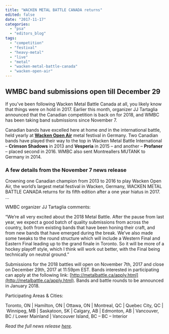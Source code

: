 ```yaml
---
title: "WACKEN METAL BATTLE CANADA returns"
edited: false
date: "2017-11-17"
categories:
  - "psa"
  - "editors_blog"
tags:
  - "competition"
  - "festival"
  - "heavy-metal"
  - "live"
  - "metal"
  - "wacken-metal-battle-canada"
  - "wacken-open-air"
---
```


## WMBC band submissions open till December 29

If you've been following Wacken Metal Battle Canada at all, you likely know that things were on hold in 2017. Earlier this month, organizer JJ Tartaglia announced that the Canadian competition is back on for 2018, and WMBC has been taking band submissions since November 7.

Canadian bands have excelled here at home _and_ in the international battle, held yearly at [**Wacken Open Air**](https://www.wacken.com/en/) metal festival in Germany. Two Canadian bands have played their way to the top in Wacken Metal Battle International – **Crimson Shadows** in 2013 and **Vesperia** in 2015 – and another – **Profaner** – placed second in 2016. WMBC also sent Montreallers MUTANK to Germany in 2014.

### A few details from the November 7 news release

Crowning one Canadian champion from 2013 to 2016 to play Wacken Open Air, the world’s largest metal festival in Wacken, Germany, WACKEN METAL BATTLE CANADA returns for its fifth edition after a one year hiatus in 2017. ...

WMBC organizer JJ Tartaglia comments:

“We’re all very excited about the 2018 Metal Battle. After the pause from last year, we expect a good batch of quality submissions from across the country, both from existing bands that have been honing their craft, and from new bands that have emerged during the break. We’ve also made some tweaks to the round structure which will include a Western Final and Eastern Final leading up to the grand finale in Toronto. So it will be more of a hockey playoff style, which I think will work out better, with the Final being technically on neutral ground.”

Submissions for the 2018 battles will open on November 7th, 2017 and close on December 29th, 2017 at 11:59pm EST. Bands interested in participating can apply at the following link: [http://metalbattle.ca/apply.html](http://metalbattle.ca/apply.html). Bands and battle rounds to be announced in January 2018.

Participating Areas & Cities:

Toronto, ON | Hamilton, ON | Ottawa, ON | Montreal, QC | Quebec City, QC | Winnipeg, MB | Saskatoon, SK | Calgary, AB | Edmonton, AB | Vancouver, BC / Lower Mainland | Vancouver Island, BC – BC – Interior

_Read the full news release [here](https://ashermediarelations.com/2017/11/07/wacken-metal-battle-canada-announce-2018-band-submissions/)._
